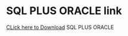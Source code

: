# SQL PLUS ORACLE link

 [CLick here to Download](https://www.oracle.com/in/database/technologies/xe-downloads.html) SQL PLUS ORACLE
